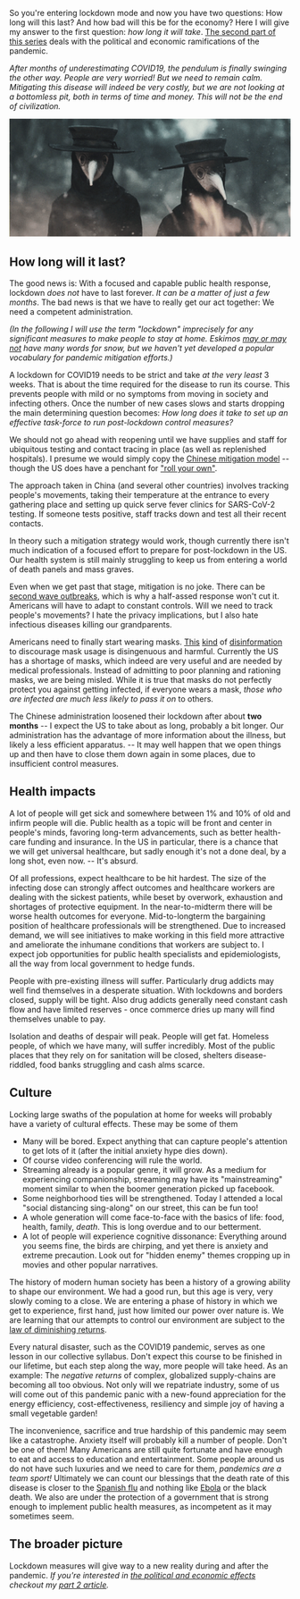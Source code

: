 <!--
.. title: COVID19 lockdown: How long will it take and how will it change us?
.. slug: covid19-lockdown-how-long-will-it-take-and-how-will-it-change-us
.. date: 2020-03-20 12:30:10 UTC-05:00
.. tags: 
.. category: 
.. link: 
.. description: 
.. type: text
-->


So you're entering lockdown mode and now you have two questions: How long will this last? And how bad will this be for the economy? Here I will give my answer to the first question: _how long it will take_. [The second part of this series](/posts/how-bad-will-it-be-economic-and-political-effects-of-covid19.md) deals with the political and economic ramifications of the pandemic.

_After months of underestimating COVID19, the pendulum is finally swinging the other way. People are very worried! But we need to remain calm. Mitigating this disease will indeed be very costly, but we are not looking at a bottomless pit, both in terms of time and money. This will not be the end of civilization._

![plague doctors](/images/plague_bigger.gif)

## How long will it last?

The good news is: With a focused and capable public health response, lockdown _does not_ have to last forever. *It can be a matter of just a few months*. The bad news is that we have to really get our act together: We need a competent administration.

_(In the following I will use the term "lockdown" imprecisely for any significant measures to make people to stay at home. Eskimos [may or may not](https://en.wikipedia.org/wiki/Eskimo_words_for_snow) have many words for snow, but we haven't yet developed a popular vocabulary for pandemic mitigation efforts.)_

A lockdown for COVID19 needs to be strict and take _at the very least_ 3 weeks. That is about the time required for the disease to run its course. This prevents people with mild or no symptoms from moving in society and infecting others. Once the number of new cases slows and starts dropping the main determining question becomes: _How long does it take to set up an effective task-force to run post-lockdown control measures?_

We should not go ahead with reopening until we have supplies and staff for ubiquitous testing and contact tracing in place (as well as replenished hospitals). I presume we would simply copy the [Chinese mitigation model](https://www.youtube.com/watch?v=zu8C2MXrhvA) -- though the US does have a penchant for ["roll your own"](https://www.politico.com/news/2020/03/06/coronavirus-testing-failure-123166).

The approach taken in China (and several other countries) involves tracking people's movements, taking their temperature at the entrance to every gathering place and setting up quick serve fever clinics for SARS-CoV-2 testing. If someone tests positive, staff tracks down and test all their recent contacts.

In theory such a mitigation strategy would work, though currently there isn't much indication of a focused effort to prepare for post-lockdown in the US. Our health system is still mainly struggling to keep us from entering a world of death panels and mass graves.

Even when we get past that stage, mitigation is no joke. There can be [second wave outbreaks](
https://www.wsj.com/articles/singapore-taiwan-and-hong-kong-face-second-wave-of-coronavirus-cases-11584445836), which is why a half-assed response won't cut it.
Americans will have to adapt to constant controls. Will we need to track people's movements? I hate the privacy implications, but I also hate infectious diseases killing our grandparents.

Americans need to finally start wearing masks. [This](https://www.businessinsider.com/wuhan-coronavirus-face-masks-not-entirely-effective-2020-1?op=1) [kind](https://time.com/5774521/coronavirus-face-mask-prevention/) of [disinformation](https://www.forbes.com/sites/tarahaelle/2020/02/29/no-you-do-not-need-face-masks-for-coronavirus-they-might-increase-your-infection-risk/#1440d4bb676c) to discourage mask usage is disingenuous and harmful. Currently the US has a shortage of masks, which indeed are very useful and are needed by medical professionals. Instead of admitting to poor planning and rationing masks, we are being misled. While it is true that masks do not perfectly protect you against getting infected, if everyone wears a mask, _those who are infected are much less likely to pass it on_ to others.


The Chinese administration loosened their lockdown after about __two months__ -- I expect the US to take about as long, probably a bit longer. Our administration has the advantage of more information about the illness, but likely a less efficient apparatus. -- It may well happen that we open things up and then have to close them down again in some places, due to insufficient control measures.

## Health impacts

A lot of people will get sick and somewhere between 1% and 10% of old and infirm people will die. Public health as a topic will be front and center in people's minds, favoring long-term advancements, such as better health-care funding and insurance. In the US in particular, there is a chance that we will get universal healthcare, but sadly enough it's not a done deal, by a long shot, even now. -- It's absurd.

Of all professions, expect healthcare to be hit hardest. The size of the infecting dose can strongly affect outcomes and healthcare workers are dealing with the sickest patients, while beset by overwork, exhaustion and shortages of protective equipment. In the near-to-midterm there will be worse health outcomes for everyone. Mid-to-longterm the bargaining position of healthcare professionals will be strengthened. Due to increased demand, we will see initiatives to make working in this field more attractive and ameliorate the inhumane conditions that workers are subject to. I expect job opportunities for public health specialists and epidemiologists, all the way from local government to hedge funds.

People with pre-existing illness will suffer. Particularly drug addicts may well find themselves in a desperate situation. With lockdowns and borders closed, supply will be tight. Also drug addicts generally need constant cash flow and have limited reserves - once commerce dries up many will find themselves unable to pay.

Isolation and deaths of despair will peak. People will get fat. Homeless people, of which we have many, will suffer incredibly. Most of the public places that they rely on for sanitation will be closed, shelters disease-riddled, food banks struggling and cash alms scarce.

## Culture

Locking large swaths of the population at home for weeks will probably have a variety of cultural effects. These may be some of them
  
- Many will be bored. Expect anything that can capture people's attention to get lots of it (after the initial anxiety hype dies down).
- Of course video conferencing will rule the world.
- Streaming already is a popular genre, it will grow. As a medium for experiencing companionship, streaming may have its "mainstreaming" moment similar to when the boomer generation picked up facebook.
- Some neighborhood ties will be strengthened. Today I attended a local "social distancing sing-along" on our street, this can be fun too!
- A whole generation will come face-to-face with the basics of life: food, health, family, _death_. This is long overdue and to our betterment.
- A lot of people will experience cognitive dissonance: Everything around you seems fine, the birds are chirping, and yet there is anxiety and extreme precaution. Look out for "hidden enemy" themes cropping up in movies and other popular narratives.
  
The history of modern human society has been a history of a growing ability to shape our environment. We had a good run, but this age is very, very slowly coming to a close. We are entering a phase of history in which we get to experience, first hand, just how limited our power over nature is. We are learning that our attempts to control our environment are subject to the [law of diminishing returns](https://en.wikipedia.org/wiki/Diminishing_returns).

Every natural disaster, such as the COVID19 pandemic, serves as one lesson in our collective syllabus. Don't expect this course to be finished in our lifetime, but each step along the way, more people will take heed. As an example: The _negative returns_ of complex, globalized supply-chains are becoming all too obvious. Not only will we repatriate industry, some of us will come out of this pandemic panic with a new-found appreciation for the energy efficiency, cost-effectiveness, resiliency and simple joy of having a small vegetable garden!

The inconvenience, sacrifice and true hardship of this pandemic may seem like a catastrophe. Anxiety itself will probably kill a number of people. Don't be one of them! Many Americans are still quite fortunate and have enough to eat and access to education and entertainment. Some people around us do not have such luxuries and we need to care for them, _pandemics are a team sport!_ Ultimately we can count our blessings that the death rate of this disease is closer to the [Spanish flu](https://en.wikipedia.org/wiki/Spanish_flu) and nothing like [Ebola](https://en.wikipedia.org/wiki/Ebola_virus_disease) or the black death. We also are under the protection of a government that is strong enough to implement public health measures, as incompetent as it may sometimes seem.

## The broader picture

Lockdown measures will give way to a new reality during and after the pandemic.
_If you're interested in [the political and economic effects](/posts/how-bad-will-it-be-economic-and-political-effects-of-covid19.md) checkout my [part 2 article](/posts/how-bad-will-it-be-economic-and-political-effects-of-covid19.md)._
